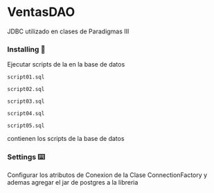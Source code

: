 # VentasDAO

JDBC utilizado en clases de Paradigmas III


### Installing 🔩
Ejecutar scripts de la en la base de datos

```
script01.sql
```

```
script02.sql
```

```
script03.sql
```

```
script04.sql
```

```
script05.sql
```
contienen los scripts de la base de datos

### Settings ⌨️

Configurar los atributos de Conexion de la Clase  ConnectionFactory y ademas agregar el jar de postgres a la libreria
